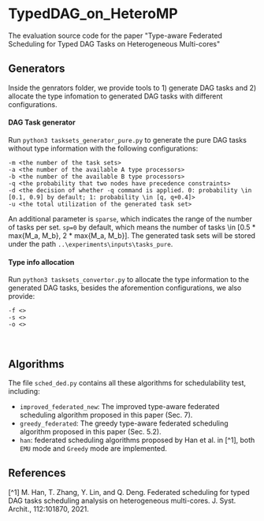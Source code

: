 # TypedDAG_on_HeteroMP
The evaluation source code for the paper "Type-aware Federated Scheduling for Typed DAG Tasks on Heterogeneous Multi-cores"
<br />
## Generators
Inside the genrators folder, we provide tools to 1) generate DAG tasks and 2) allocate the type infomation to generated DAG tasks with different configurations.
#### DAG Task generator
Run `python3 tasksets_generator_pure.py` to generate the pure DAG tasks without type information with the following configurations:
```
-m <the number of the task sets>
-a <the number of the available A type processors>
-b <the number of the available B type processors>
-q <the probability that two nodes have precedence constraints>
-d <the decision of whether -q command is applied. 0: probability \in [0.1, 0.9] by default; 1: probability \in [q, q+0.4]>
-u <the total utilization of the generated task set>
```
An additional parameter is `sparse`, which indicates the range of the number of tasks per set. 
`sp=0` by default, which means the number of tasks \in [0.5 * max{M_a, M_b}, 2 * max{M_a, M_b}].
The generated task sets will be stored under the path `..\experiments\inputs\tasks_pure`.
<br />
#### Type info allocation
Run `python3 tasksets_convertor.py` to allocate the type information to the generated DAG tasks, besides the aforemention configurations, we also provide:
```
-f <>
-s <>
-o <>
```
<br />

## Algorithms
The file `sched_ded.py` contains all these algorithms for schedulability test, including:
- `improved_federated_new`: The improved type-aware federated scheduling algorithm proposed in this paper (Sec. 7).
- `greedy_federated`: The greedy type-aware federated scheduling algorithm proposed in this paper (Sec. 5.2).
- `han`: federated scheduling algorithms proposed by Han et al. in [^1], both `EMU` mode and `Greedy` mode are implemented.





## References
[^1] M. Han, T. Zhang, Y. Lin, and Q. Deng. Federated scheduling for typed DAG tasks scheduling analysis on heterogeneous multi-cores. J. Syst. Archit., 112:101870, 2021.
